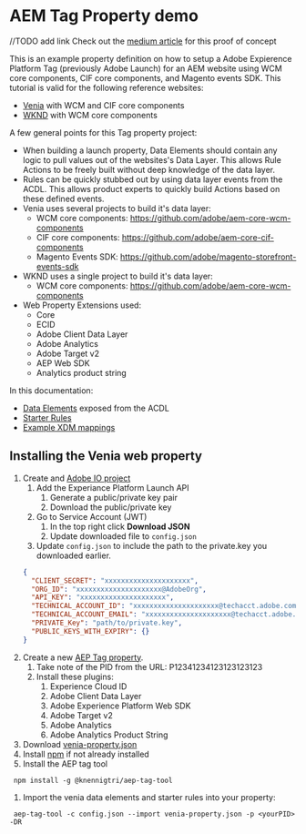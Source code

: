# AEM Tag Property demo
//TODO add link
Check out the [medium article]() for this proof of concept

This is an example property definition on how to setup a Adobe Expierence Platform Tag (previously Adobe Launch) for an AEM website using WCM core components, CIF core components, and Magento events SDK. This tutorial is valid for the following reference websites:
 * [Venia](https://github.com/adobe/aem-cif-guides-venia) with WCM and CIF core components
 * [WKND](https://github.com/adobe/aem-guides-wknd) with WCM core components

A few general points for this Tag property project:
 * When building a launch property, Data Elements should contain any logic to pull values out of the websites's Data Layer. This allows Rule Actions to be freely built without deep knowledge of the data layer.
 * Rules can be quickly stubbed out by using data layer events from the ACDL. This allows product experts to quickly build Actions based on these defined events.
 * Venia uses several projects to build it's data layer:
   * WCM core components: https://github.com/adobe/aem-core-wcm-components 
   * CIF core components: https://github.com/adobe/aem-core-cif-components
   * Magento Events SDK: https://github.com/adobe/magento-storefront-events-sdk 
 * WKND uses a single project to build it's data layer:
   * WCM core components: https://github.com/adobe/aem-core-wcm-components 
 * Web Property Extensions used:
   * Core
   * ECID
   * Adobe Client Data Layer
   * Adobe Analytics
   * Adobe Target v2
   * AEP Web SDK
   * Analytics product string

In this documentation:
 * [Data Elements](data-elements.md) exposed from the ACDL
 * [Starter Rules](starter-rules.md)
 * [Example XDM mappings](xdm-schema-mapping.md)

## Installing the Venia web property

1. Create and [Adobe IO project](https://developer.adobe.com/dep/guides/dev-console/create-project/)
   1. Add the Experiance Platform Launch API
      1. Generate a public/private key pair
      2. Download the public/private key
   2. Go to Service Account (JWT)
      1. In the top right click **Download JSON**
      2. Update downloaded file to `config.json`
   3. Update `config.json` to include the path to the private.key you downloaded earlier.
    ```JSON
    {
      "CLIENT_SECRET": "xxxxxxxxxxxxxxxxxxxxx",
      "ORG_ID": "xxxxxxxxxxxxxxxxxxxxx@AdobeOrg",
      "API_KEY": "xxxxxxxxxxxxxxxxxxxxx",
      "TECHNICAL_ACCOUNT_ID": "xxxxxxxxxxxxxxxxxxxxx@techacct.adobe.com",
      "TECHNICAL_ACCOUNT_EMAIL": "xxxxxxxxxxxxxxxxxxxxx@techacct.adobe.com",
      "PRIVATE_Key": "path/to/private.key",
      "PUBLIC_KEYS_WITH_EXPIRY": {}
    }
    ```
2. Create a new [AEP Tag property](https://experienceleague.adobe.com/docs/experience-manager-learn/sites/integrations/experience-platform-launch/create-launch-property.html?lang=en). 
   1. Take note of the PID from the URL: P12341234123123123123
   2. Install these plugins:
      1. Experience Cloud ID
      2. Adobe Client Data Layer
      3. Adobe Experience Platform Web SDK
      4. Adobe Target v2
      5. Adobe Analytics
      6. Adobe Analytics Product String
3. Download [venia-property.json](venia-property.json)
4. Install [npm](https://docs.npmjs.com/downloading-and-installing-node-js-and-npm) if not already installed
5. Install the AEP tag tool
```
 npm install -g @knennigtri/aep-tag-tool
```
1. Import the venia data elements and starter rules into your property:
```
 aep-tag-tool -c config.json --import venia-property.json -p <yourPID> -DR
```